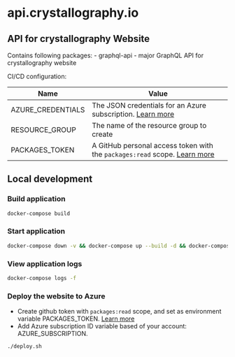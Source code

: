 # api.crystallography.io

## API for crystallography Website

Contains following packages:
    - graphql-api - major GraphQL API for crystallography website

CI/CD configuration:

 | Name | Value |
  | ---- | ----- |
  | AZURE_CREDENTIALS | The JSON credentials for an Azure subscription. [Learn more](https://docs.microsoft.com/azure/developer/github/connect-from-azure?tabs=azure-portal%2Cwindows#create-a-service-principal-and-add-it-as-a-github-secret) |
  | RESOURCE_GROUP | The name of the resource group to create |
  | PACKAGES_TOKEN | A GitHub personal access token with the `packages:read` scope. [Learn more](https://docs.github.com/en/authentication/keeping-your-account-and-data-secure/creating-a-personal-access-token) |

## Local development

### Build application

```bash
docker-compose build
```

### Start application

```bash
docker-compose down -v && docker-compose up --build -d && docker-compose logs -f
```

### View application logs

```bash
docker-compose logs -f
```

### Deploy the website to Azure

* Create github token with `packages:read` scope, and set as environment variable PACKAGES_TOKEN. [Learn more](https://docs.github.com/en/authentication/keeping-your-account-and-data-secure/creating-a-personal-access-token)
* Add Azure subscription ID variable based of your account: AZURE_SUBSCRIPTION.

```bash
./deploy.sh
```
